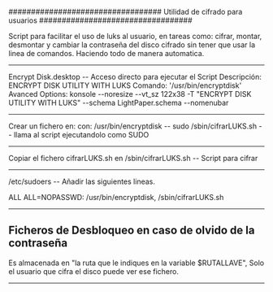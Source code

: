 ##################################
Utilidad de cifrado para usuarios 
##################################

Script para facilitar el uso de luks al usuario, en tareas como: cifrar, montar, desmontar y cambiar la contraseña del disco cifrado sin tener que usar la linea de comandos. Haciendo todo de manera automatica.

---------------------------------------------------------------------------------------------------------

Encrypt Disk.desktop -- Acceso directo para ejecutar el Script
Descripción: ENCRYPT DISK UTILITY WITH LUKS
Comando: '/usr/bin/encryptdisk' 
Avanced Options: konsole --noresize --vt_sz 122x38 -T "ENCRYPT DISK UTILITY WITH LUKS" --schema LightPaper.schema --nomenubar

---------------------------------------------------------------------------------------------------------

Crear un fichero en:    con:
/usr/bin/encryptdisk -- sudo /sbin/cifrarLUKS.sh -- llama al script ejecutandolo como SUDO

---------------------------------------------------------------------------------------------------------

Copiar el fichero cifrarLUKS.sh en
/sbin/cifrarLUKS.sh -- Script para cifrar

---------------------------------------------------------------------------------------------------------

/etc/sudoers -- Añadir las siguientes lineas.

ALL ALL=NOPASSWD: /usr/bin/encryptdisk, /sbin/cifrarLUKS.sh

---------------------------------------------------------------------------------------------------------

## Ficheros de Desbloqueo en caso de olvido de la contraseña ##

Es almacenada en "la ruta que le indiques en la variable $RUTALLAVE", 
Solo el usuario que cifra el disco puede ver ese fichero.

---------------------------------------------------------------------------------------------------------


